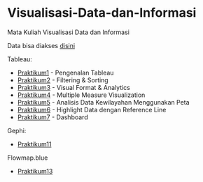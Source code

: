 # Visualisasi-Data-dan-Informasi
Mata Kuliah Visualisasi Data dan Informasi 

Data bisa diakses [disini](/Data)

Tableau:
- [Praktikum1](/Praktikum1) - Pengenalan Tableau 
- [Praktikum2](/Praktikum2) - Filtering & Sorting
- [Praktikum3](/Praktikum3) - Visual Format & Analytics
- [Praktikum4](/Praktikum4) - Multiple Measure Visualization
- [Praktikum5](/Praktikum5) - Analisis Data Kewilayahan Menggunakan Peta
- [Praktikum6](/Praktikum6) - Highlight Data dengan Reference Line
- [Praktikum7](/Praktikum7) - Dashboard

Gephi:
- [Praktikum11](/Praktikum11)

Flowmap.blue
- [Praktikum13](/Praktikum13) 

